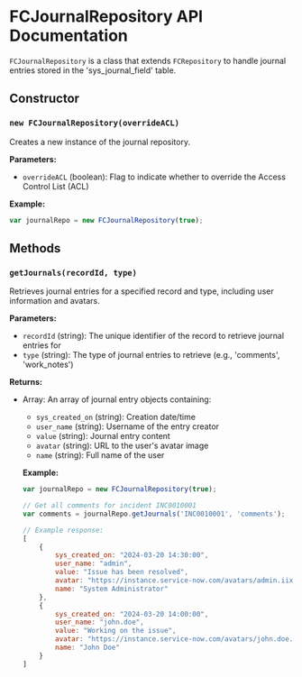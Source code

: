 # FCJournalRepository API Documentation

`FCJournalRepository` is a class that extends `FCRepository` to handle journal entries stored in the 'sys_journal_field' table.

## Constructor

### `new FCJournalRepository(overrideACL)`

Creates a new instance of the journal repository.

**Parameters:**
- `overrideACL` (boolean): Flag to indicate whether to override the Access Control List (ACL)

**Example:**
```javascript
var journalRepo = new FCJournalRepository(true);
```

## Methods

### `getJournals(recordId, type)`

Retrieves journal entries for a specified record and type, including user information and avatars.

**Parameters:**
- `recordId` (string): The unique identifier of the record to retrieve journal entries for
- `type` (string): The type of journal entries to retrieve (e.g., 'comments', 'work_notes')

**Returns:**
- Array<Object>: An array of journal entry objects containing:
  - `sys_created_on` (string): Creation date/time
  - `user_name` (string): Username of the entry creator
  - `value` (string): Journal entry content
  - `avatar` (string): URL to the user's avatar image
  - `name` (string): Full name of the user

**Example:**
```javascript
var journalRepo = new FCJournalRepository(true);

// Get all comments for incident INC0010001
var comments = journalRepo.getJournals('INC0010001', 'comments');

// Example response:
[
    {
        sys_created_on: "2024-03-20 14:30:00",
        user_name: "admin",
        value: "Issue has been resolved",
        avatar: "https://instance.service-now.com/avatars/admin.iix?t=small",
        name: "System Administrator"
    },
    {
        sys_created_on: "2024-03-20 14:00:00",
        user_name: "john.doe",
        value: "Working on the issue",
        avatar: "https://instance.service-now.com/avatars/john.doe.iix?t=small",
        name: "John Doe"
    }
]
```